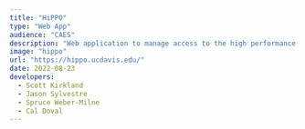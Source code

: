 ```yaml
---
title: "HiPPO"
type: "Web App"
audience: "CAES"
description: "Web application to manage access to the high performance computing clusters."
image: "hippo"
url: "https://hippo.ucdavis.edu/"
date: 2022-08-23
developers:
  - Scott Kirkland
  - Jason Sylvestre
  - Spruce Weber-Milne
  - Cal Doval
---
```

